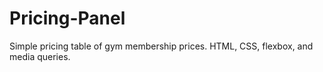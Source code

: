# Pricing-Panel
Simple pricing table of gym membership prices.
HTML, CSS, flexbox, and media queries.
